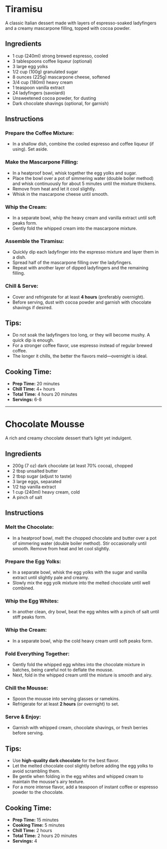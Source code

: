 # Tiramisu  
A classic Italian dessert made with layers of espresso-soaked ladyfingers and a creamy mascarpone filling, topped with cocoa powder.  

## Ingredients  
- 1 cup (240ml) strong brewed espresso, cooled  
- 3 tablespoons coffee liqueur (optional)  
- 3 large egg yolks  
- 1/2 cup (100g) granulated sugar  
- 8 ounces (225g) mascarpone cheese, softened  
- 3/4 cup (180ml) heavy cream  
- 1 teaspoon vanilla extract  
- 24 ladyfingers (savoiardi)  
- Unsweetened cocoa powder, for dusting  
- Dark chocolate shavings (optional, for garnish)  

## Instructions  

### Prepare the Coffee Mixture:  
- In a shallow dish, combine the cooled espresso and coffee liqueur (if using). Set aside.  

### Make the Mascarpone Filling:  
- In a heatproof bowl, whisk together the egg yolks and sugar.  
- Place the bowl over a pot of simmering water (double boiler method) and whisk continuously for about 5 minutes until the mixture thickens.  
- Remove from heat and let it cool slightly.  
- Whisk in the mascarpone cheese until smooth.  

### Whip the Cream:  
- In a separate bowl, whip the heavy cream and vanilla extract until soft peaks form.  
- Gently fold the whipped cream into the mascarpone mixture.  

### Assemble the Tiramisu:  
- Quickly dip each ladyfinger into the espresso mixture and layer them in a dish.  
- Spread half of the mascarpone filling over the ladyfingers.  
- Repeat with another layer of dipped ladyfingers and the remaining filling.  

### Chill & Serve:  
- Cover and refrigerate for at least **4 hours** (preferably overnight).  
- Before serving, dust with cocoa powder and garnish with chocolate shavings if desired.  

## Tips:  
- Do not soak the ladyfingers too long, or they will become mushy. A quick dip is enough.  
- For a stronger coffee flavor, use espresso instead of regular brewed coffee.  
- The longer it chills, the better the flavors meld—overnight is ideal.  

## Cooking Time:  
- **Prep Time:** 20 minutes  
- **Chill Time:** 4+ hours  
- **Total Time:** 4 hours 20 minutes  
- **Servings:** 6-8  

---

# Chocolate Mousse  
A rich and creamy chocolate dessert that’s light yet indulgent.  

## Ingredients  
- 200g (7 oz) dark chocolate (at least 70% cocoa), chopped  
- 2 tbsp unsalted butter  
- 2 tbsp sugar (adjust to taste)  
- 3 large eggs, separated  
- 1/2 tsp vanilla extract  
- 1 cup (240ml) heavy cream, cold  
- A pinch of salt  

## Instructions  

### Melt the Chocolate:  
- In a heatproof bowl, melt the chopped chocolate and butter over a pot of simmering water (double boiler method). Stir occasionally until smooth. Remove from heat and let cool slightly.  

### Prepare the Egg Yolks:  
- In a separate bowl, whisk the egg yolks with the sugar and vanilla extract until slightly pale and creamy.  
- Slowly mix the egg yolk mixture into the melted chocolate until well combined.  

### Whip the Egg Whites:  
- In another clean, dry bowl, beat the egg whites with a pinch of salt until stiff peaks form.  

### Whip the Cream:  
- In a separate bowl, whip the cold heavy cream until soft peaks form.  

### Fold Everything Together:  
- Gently fold the whipped egg whites into the chocolate mixture in batches, being careful not to deflate the mousse.  
- Next, fold in the whipped cream until the mixture is smooth and airy.  

### Chill the Mousse:  
- Spoon the mousse into serving glasses or ramekins.  
- Refrigerate for at least **2 hours** (or overnight) to set.  

### Serve & Enjoy:  
- Garnish with whipped cream, chocolate shavings, or fresh berries before serving.  

## Tips:  
- Use **high-quality dark chocolate** for the best flavor.  
- Let the melted chocolate cool slightly before adding the egg yolks to avoid scrambling them.  
- Be gentle when folding in the egg whites and whipped cream to maintain the mousse's airy texture.  
- For a more intense flavor, add a teaspoon of instant coffee or espresso powder to the chocolate.  

## Cooking Time:  
- **Prep Time:** 15 minutes  
- **Cooking Time:** 5 minutes  
- **Chill Time:** 2 hours  
- **Total Time:** 2 hours 20 minutes  
- **Servings:** 4  

